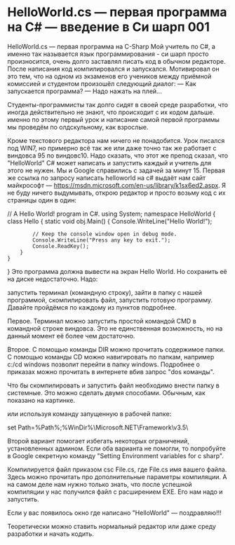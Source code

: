 # HelloWorld.cs — первая программа на C# — введение в Си шарп 001

HelloWorld.cs — первая программа на C-Sharp
Мой учитель по C#, а именно так называется язык программирования - си шарп просто произносится, очень долго заставлял писать код в обычном редакторе. После написания код компилировался и запускался. Мотивировал он это тем, что на одном из экзаменов его учеников между приёмной комиссией и студентом произошёл следующий диалог:
— Как запускается программа?
— Надо нажать на плей...

Студенты-программисты так долго сидят в своей среде разработки, что иногда действительно не знают, что происходит с их кодом дальше. именно по этому первый урок и написание самой первой программы мы проведём по олдскульному, как взрослые.

Кроме текстового редактора нам ничего не понадобится. Урок писался под WIN7, но примерно всё так же или даже точно так же работает с виндовса 95 по виндовс10.
Надо сказать, что этот же препод сказал, что "HelloWorld" C# может написать и запустить каждый и учитель для этого не нужен. Мы и Google справились с задачей за минут 15. Первая же ссылка по запросу написать helloworld на c# выдаёт нам сайт майкрософт — https://msdn.microsoft.com/en-us/library/k1sx6ed2.aspx. Я не буду ничего выдумывать, открою редактор и просто возьму код с их страницы один в один:

// A Hello World! program in C#.
using System;
namespace HelloWorld
{
    class Hello
    {
        static void obj.Main()
        {
            Console.WriteLine("Hello World!");
 
            // Keep the console window open in debug mode.
            Console.WriteLine("Press any key to exit.");
            Console.ReadKey();
        }
    }
}
Это программа должна вывести на экран Hello World. Но сохранить её на диске недостаточно. Надо:

запустить терминал (командную строку),
зайти в папку с нашей программой,
скомпилировать файл,
запустить готовую программу.
Давайте пройдёмся по каждому из пунктов подробнее.

Первое. Терминал можно запустить простой командой CMD в командной строке виндовса. Это не единственная возможность, но на данный момент её более чем достаточно.

Второе. С помощью команды DIR можно прочитать содержимое папки. С помощью команды CD можно навигировать по папкам, например c:/cd windows позволит перейти в папку windows. Подробнее о приказах можно прочитать в интернете вбив запрос "dos команды".

Что бы скомпилировать и запустить файл необходимо внести папку в системные. Это можно сделать двумя способами. Обычным, как показано на картинке.

или используя команду запущенную в рабочей папке:

set Path=%Path%;%WinDir%\Microsoft.NET\Framework\v3.5\

Второй вариант помогает избегать некоторых ограничений, установленных админом. Если оба варианта не помогли, то попробуйте в Google секретную команду "Setting Environment variables for c sharp".

Компилируется файл приказом csc File.cs, где File.cs имя вашего файла. Здесь можно прочитать про дополнительные параметры компиляции. А на самом деле нам нужно только знать, что после успешной компиляции у нас получился файл с расширением EXE. Его нам надо и запустить.

Если у вас появилось окно где написано "HelloWorld" — поздравляю!!!

Теоретически можно ставить нормальный редактор или даже среду разработки и начать кодить.